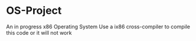 # OS-Project
An in progress x86 Operating System
Use a ix86 cross-compiler to compile this code or it will not work
